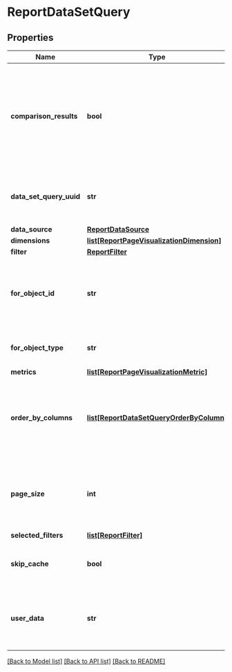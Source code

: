 # ReportDataSetQuery

## Properties
Name | Type | Description | Notes
------------ | ------------- | ------------- | -------------
**comparison_results** | **bool** | True if a date range filter is provided with comparison date ranges and two results should be returned for the query. | [optional] 
**data_set_query_uuid** | **str** | A unique identifier assigned to the data set query that is returned. | [optional] 
**data_source** | [**ReportDataSource**](ReportDataSource.md) |  | [optional] 
**dimensions** | [**list[ReportPageVisualizationDimension]**](ReportPageVisualizationDimension.md) |  | [optional] 
**filter** | [**ReportFilter**](ReportFilter.md) |  | [optional] 
**for_object_id** | **str** | An identifier that can be used to help match up the returned data set | [optional] 
**for_object_type** | **str** | The type of object this data set is for | [optional] 
**metrics** | [**list[ReportPageVisualizationMetric]**](ReportPageVisualizationMetric.md) |  | [optional] 
**order_by_columns** | [**list[ReportDataSetQueryOrderByColumn]**](ReportDataSetQueryOrderByColumn.md) | The columns to order by in the final result.  If not specified the dimensions will be used | [optional] 
**page_size** | **int** | Result set page size.  The default value is 200 records.  Max is 10000. | [optional] 
**selected_filters** | [**list[ReportFilter]**](ReportFilter.md) |  | [optional] 
**skip_cache** | **bool** | True if the 15 minute cache should be skipped. | [optional] 
**user_data** | **str** | Any other data that needs to be returned with the response to help the UI | [optional] 

[[Back to Model list]](../README.md#documentation-for-models) [[Back to API list]](../README.md#documentation-for-api-endpoints) [[Back to README]](../README.md)


